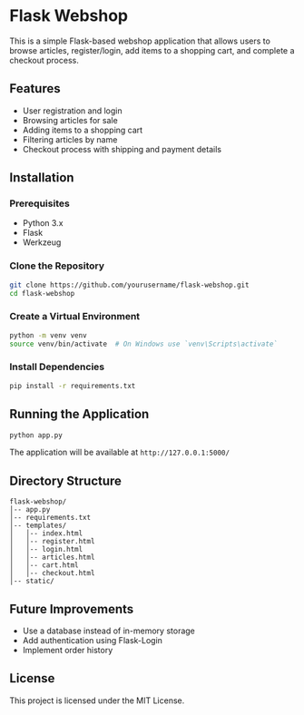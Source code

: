 # Flask Webshop

This is a simple Flask-based webshop application that allows users to browse articles, register/login, add items to a shopping cart, and complete a checkout process.

## Features
- User registration and login
- Browsing articles for sale
- Adding items to a shopping cart
- Filtering articles by name
- Checkout process with shipping and payment details

## Installation

### Prerequisites
- Python 3.x
- Flask
- Werkzeug

### Clone the Repository
```sh
git clone https://github.com/yourusername/flask-webshop.git
cd flask-webshop
```

### Create a Virtual Environment
```sh
python -m venv venv
source venv/bin/activate  # On Windows use `venv\Scripts\activate`
```

### Install Dependencies
```sh
pip install -r requirements.txt
```

## Running the Application
```sh
python app.py
```

The application will be available at `http://127.0.0.1:5000/`

## Directory Structure
```
flask-webshop/
│-- app.py
│-- requirements.txt
│-- templates/
│   │-- index.html
│   │-- register.html
│   │-- login.html
│   │-- articles.html
│   │-- cart.html
│   │-- checkout.html
│-- static/
```

## Future Improvements
- Use a database instead of in-memory storage
- Add authentication using Flask-Login
- Implement order history

## License
This project is licensed under the MIT License.
